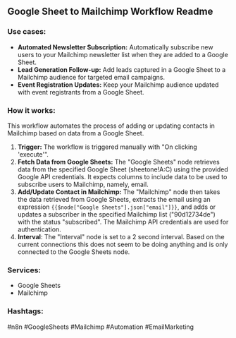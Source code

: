 ## Google Sheet to Mailchimp Workflow Readme

### Use cases:

*   **Automated Newsletter Subscription:** Automatically subscribe new users to your Mailchimp newsletter list when they are added to a Google Sheet.
*   **Lead Generation Follow-up:** Add leads captured in a Google Sheet to a Mailchimp audience for targeted email campaigns.
*   **Event Registration Updates:** Keep your Mailchimp audience updated with event registrants from a Google Sheet.

### How it works:

This workflow automates the process of adding or updating contacts in Mailchimp based on data from a Google Sheet.

1.  **Trigger:** The workflow is triggered manually with "On clicking 'execute'".
2.  **Fetch Data from Google Sheets:** The "Google Sheets" node retrieves data from the specified Google Sheet (sheetone!A:C) using the provided Google API credentials. It expects columns to include data to be used to subscribe users to Mailchimp, namely, email.
3.  **Add/Update Contact in Mailchimp:** The "Mailchimp" node then takes the data retrieved from Google Sheets, extracts the email using an expression `{{$node["Google Sheets"].json["email"]}}`, and adds or updates a subscriber in the specified Mailchimp list ("90d12734de") with the status "subscribed". The Mailchimp API credentials are used for authentication.
4. **Interval**: The "Interval" node is set to a 2 second interval. Based on the current connections this does not seem to be doing anything and is only connected to the Google Sheets node.

### Services:

*   Google Sheets
*   Mailchimp

### Hashtags:

#n8n #GoogleSheets #Mailchimp #Automation #EmailMarketing
